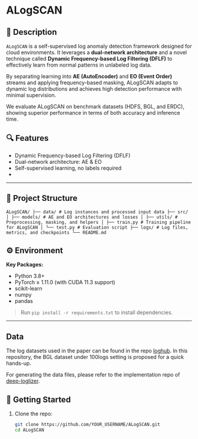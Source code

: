 # ALogSCAN

## 🧠 Description

`ALogSCAN` is a self-supervised log anomaly detection framework designed for cloud environments. It leverages a **dual-network architecture** and a novel technique called **Dynamic Frequency-based Log Filtering (DFLF)** to effectively learn from normal patterns in unlabeled log data. 

By separating learning into **AE (AutoEncoder)** and **EO (Event Order)** streams and applying frequency-based masking, ALogSCAN adapts to dynamic log distributions and achieves high detection performance with minimal supervision.

We evaluate ALogSCAN on benchmark datasets (HDFS, BGL, and ERDC), showing superior performance in terms of both accuracy and inference time.

## 🔍 Features
- Dynamic Frequency-based Log Filtering (DFLF)
- Dual-network architecture: AE & EO
- Self-supervised learning, no labels required
- 

---

## 📁 Project Structure
```
ALogSCAN/ ├── data/ # Log instances and processed input data ├── src/ │ ├── models/ # AE and EO architectures and losses │ ├── utils/ # Preprocessing, masking, and helpers │ ├── train.py # Training pipeline for ALogSCAN │ └── test.py # Evaluation script ├── logs/ # Log files, metrics, and checkpoints └── README.md
```

## ⚙️ Environment

**Key Packages:**

- Python 3.8+
- PyTorch ≥ 1.11.0 (with CUDA 11.3 support)
- scikit-learn
- numpy
- pandas

> Run `pip install -r requirements.txt` to install dependencies.

---

## Data

The log datasets used in the paper can be found in the repo [loghub](https://github.com/logpai/loghub).
In this repository, the BGL dataset under 100logs setting is proposed for a quick hands-up.

For generating the data files, please refer to the implementation repo of [deep-loglizer](https://github.com/logpai/deep-loglizer).



## 🚀 Getting Started

1. Clone the repo:
   ```bash
   git clone https://github.com/YOUR_USERNAME/ALogSCAN.git
   cd ALogSCAN
